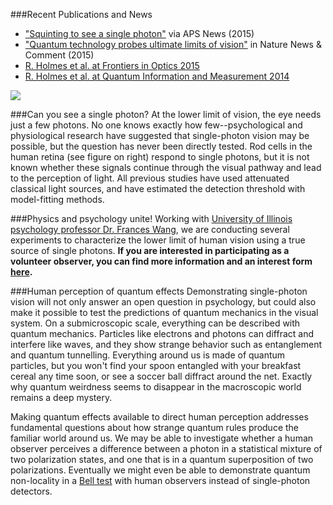###Recent Publications and News
* ["Squinting to see a single photon"](http://www.aps.org/publications/apsnews/201512/photon.cfm) via APS News (2015)
* ["Quantum technology probes ultimate limits of vision"](http://www.nature.com/news/quantum-technology-probes-ultimate-limits-of-vision-1.17731) in Nature News & Comment (2015)
* [R. Holmes et al. at Frontiers in Optics 2015](https://www.osapublishing.org/abstract.cfm?uri=fio-2015-FTu5B.5)
* [R. Holmes et al. at Quantum Information and Measurement 2014](http://dx.doi.org/10.1364/QIM.2014.QTu2A.2)

<img src="{{ site.baseurl }}/img/rod-cell.jpg" class="img-responsive pull-right">

###Can you see a single photon? 
At the lower limit of vision, the eye needs just a few photons. No one knows exactly how few--psychological and physiological research have suggested that single-photon vision may be possible, but the question has never been directly tested. Rod cells in the human retina (see figure on right) respond to single photons, but it is not known whether these signals continue through the visual pathway and lead to the perception of light. All previous studies have used attenuated classical light sources, and have estimated the detection threshold with model-fitting methods.

###Physics and psychology unite!
Working with [University of Illinois psychology professor Dr. Frances Wang](http://www.psychology.illinois.edu/people/wang18), we are conducting several experiments to characterize the lower limit of human vision using a true source of single photons. **If you are interested in participating as a volunteer observer, you can find more information and an interest form <a class="underline" href="{{ site.baseurl }}/vision/">here</a>.**

###Human perception of quantum effects
Demonstrating single-photon vision will not only answer an open question in psychology, but could also make it possible to test the predictions of quantum mechanics in the visual system. On a submicroscopic scale, everything can be described with quantum mechanics. Particles like electrons and photons can diffract and interfere like waves, and they show strange behavior such as entanglement and quantum tunnelling. Everything around us is made of quantum particles, but you won't find your spoon entangled with your breakfast cereal any time soon, or see a soccer ball diffract around the net. Exactly why quantum weirdness seems to disappear in the macroscopic world remains a deep mystery. 

Making quantum effects available to direct human perception addresses fundamental questions about how strange quantum rules produce the familiar world around us. We may be able to investigate whether a human observer perceives a difference between a photon in a statistical mixture of two polarization states, and one that is in a quantum superposition of two polarizations. Eventually we might even be able to demonstrate quantum non-locality in a <a href="{{ site.baseurl }}/research/#tests-of-nonlocality">Bell test</a> with human observers instead of single-photon detectors.